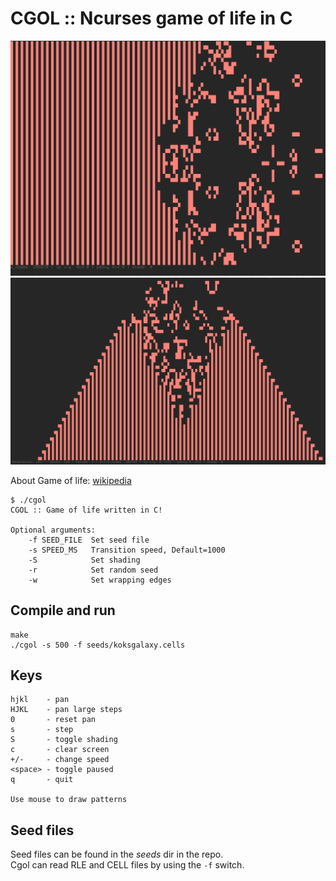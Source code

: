 # CGOL :: Ncurses game of life in C

![screenshot.png](screenshot.png)
![screenshot3.png](screenshot3.png)

About Game of life: [wikipedia](https://en.wikipedia.org/wiki/Conway%27s_Game_of_Life)

    $ ./cgol 
    CGOL :: Game of life written in C!

    Optional arguments:
        -f SEED_FILE  Set seed file
        -s SPEED_MS   Transition speed, Default=1000
        -S            Set shading
        -r            Set random seed
        -w            Set wrapping edges

## Compile and run
    make
    ./cgol -s 500 -f seeds/koksgalaxy.cells

## Keys

    hjkl    - pan
    HJKL    - pan large steps
    0       - reset pan
    s       - step
    S       - toggle shading
    c       - clear screen
    +/-     - change speed
    <space> - toggle paused
    q       - quit

    Use mouse to draw patterns


## Seed files
Seed files can be found in the *seeds* dir in the repo.  
Cgol can read RLE and CELL files by using the `-f` switch.  
